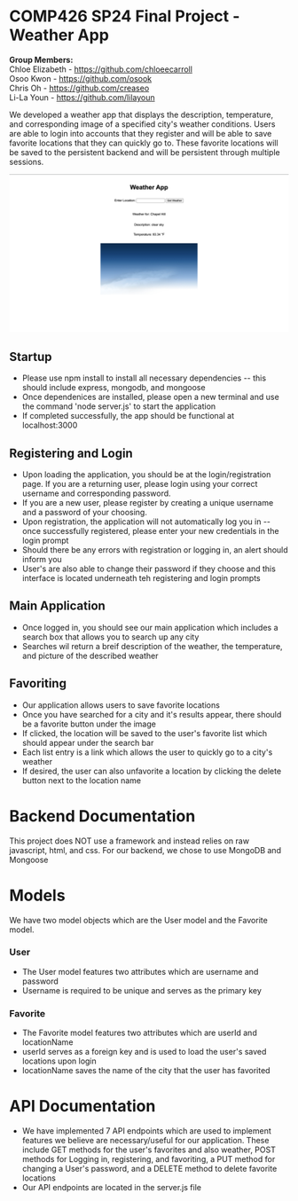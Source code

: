 # COMP426 SP24 Final Project - Weather App

**Group Members:**\
Chloe Elizabeth - https://github.com/chloeecarroll \
Osoo Kwon - https://github.com/osook \
Chris Oh - https://github.com/creaseo \
Li-La Youn - https://github.com/lilayoun

We developed a weather app that displays the description, temperature, and corresponding image of a specified city's weather conditions. Users are able to login into accounts that they register and will be able to save favorite locations that they can quickly go to. These favorite locations will be saved to the persistent backend and will be persistent through multiple sessions.

![Screenshot](ss.png)

## Startup
- Please use npm install to install all necessary dependencies -- this should include express, mongodb, and mongoose
- Once dependenices are installed, please open a new terminal and use the command 'node server.js' to start the application
- If completed successfully, the app should be functional at localhost:3000

## Registering and Login
- Upon loading the application, you should be at the login/registration page. If you are a returning user, please login using your correct username and corresponding password.
- If you are a new user, please register by creating a unique username and a password of your choosing.
- Upon registration, the application will not automatically log you in -- once successfully registered, please enter your new credentials in the login prompt
- Should there be any errors with registration or logging in, an alert should inform you
- User's are also able to change their password if they choose and this interface is located underneath teh registering and login prompts

## Main Application
- Once logged in, you should see our main application which includes a search box that allows you to search up any city
- Searches wil return a breif description of the weather, the temperature, and picture of the described weather

## Favoriting
- Our application allows users to save favorite locations
- Once you have searched for a city and it's results appear, there should be a favorite button under the image
- If clicked, the location will be saved to the user's favorite list which should appear under the search bar
- Each list entry is a link which allows the user to quickly go to a city's weather
- If desired, the user can also unfavorite a location by clicking the delete button next to the location name

# Backend Documentation

This project does NOT use a framework and instead relies on raw javascript, html, and css. For our backend, we chose to use MongoDB and Mongoose

# Models
 
We have two model objects which are the User model and the Favorite model.

### User
- The User model features two attributes which are username and password
- Username is required to be unique and serves as the primary key

### Favorite
- The Favorite model features two attributes which are userId and locationName
- userId serves as a foreign key and is used to load the user's saved locations upon login
- locationName saves the name of the city that the user has favorited

# API Documentation
- We have implemented 7 API endpoints which are used to implement features we believe are necessary/useful for our application. These include GET methods for the user's favorites and also weather, POST methods for Logging in, registering, and favoriting, a PUT method for changing a User's password, and a DELETE method to delete favorite locations
- Our API endpoints are located in the server.js file
